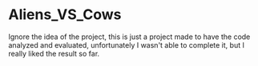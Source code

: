 # Aliens_VS_Cows

Ignore the idea of ​​the project, this is just a project made to have the code analyzed and evaluated, unfortunately I wasn't able to complete it, but I really liked the result so far.
